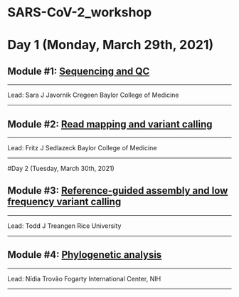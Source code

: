 # SARS-CoV-2_workshop

# Day 1 (Monday, March 29th, 2021)
## Module #1: [Sequencing and QC](module1/README.md)

***
Lead: Sara J Javornik Cregeen
Baylor College of Medicine
***

##  Module #2: [Read mapping and variant calling](module2/README.md)

***
Lead: Fritz J Sedlazeck
Baylor College of Medicine
***

#Day 2 (Tuesday, March 30th, 2021)

##  Module #3: [Reference-guided assembly and low frequency variant calling](module3/README.md)

***
Lead: Todd J Treangen
Rice University
***


##  Module #4: [Phylogenetic analysis](module4/README.md)

***
Lead: Nídia Trovão
Fogarty International Center, NIH
***
